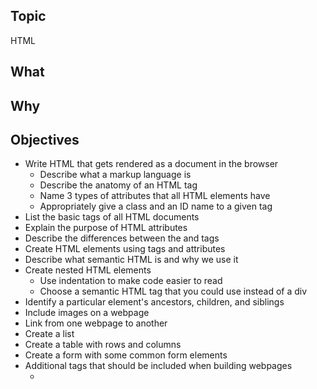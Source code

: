 
## Topic
HTML

## What


## Why


## Objectives
 - Write HTML that gets rendered as a document in the browser
    - Describe what a markup language is
    - Describe the anatomy of an HTML tag 
    - Name 3 types of attributes that all HTML elements have 
    - Appropriately give a class and an ID name to a given tag 
 - List the basic tags of all HTML documents
 - Explain the purpose of HTML attributes
 - Describe the differences between the <head> and <body> tags
 - Create HTML elements using tags and attributes
 - Describe what semantic HTML is and why we use it
 - Create nested HTML elements
    - Use indentation to make code easier to read 
    - Choose a semantic HTML tag that you could use instead of a div 
 - Identify a particular element&#39;s ancestors, children, and siblings
 - Include images on a webpage
 - Link from one webpage to another
 - Create a list
 - Create a table with rows and columns 
 - Create a form with some common form elements
 - Additional tags that should be included when building webpages
    - <title>
    - <meta>
    - Link favicon.ico 
    - Facebook Open Graph tags

